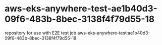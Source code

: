 # aws-eks-anywhere-test-ae1b40d3-09f6-483b-8bec-3138f4f79d55-18
repository for use with E2E test job aws-eks-anywhere-test:ae1b40d3-09f6-483b-8bec-3138f4f79d55-18
